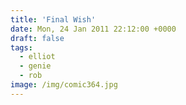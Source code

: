 ```yaml
---
title: 'Final Wish'
date: Mon, 24 Jan 2011 22:12:00 +0000
draft: false
tags:
  - elliot
  - genie
  - rob
image: /img/comic364.jpg
---
```


